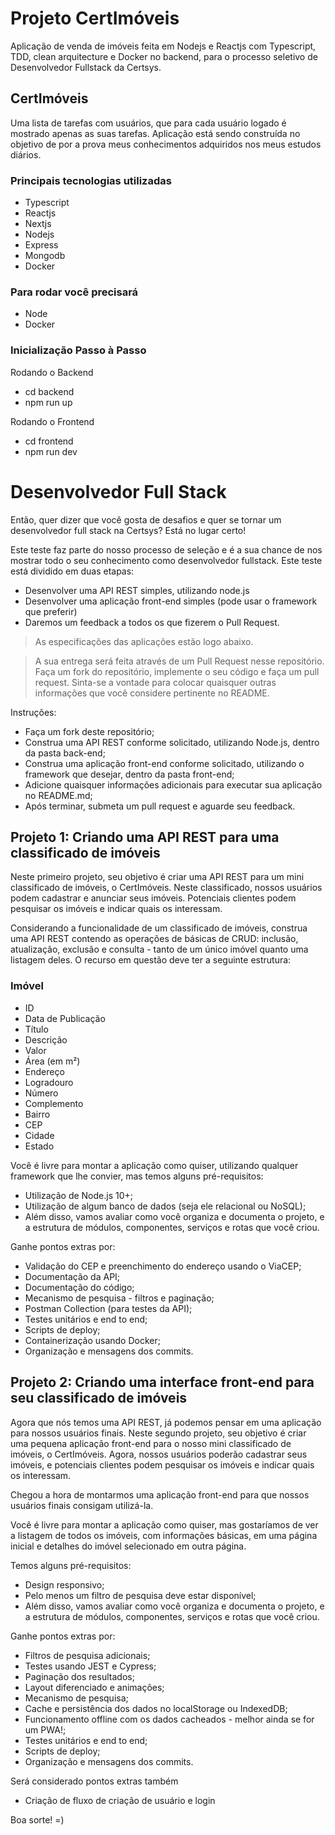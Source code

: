 # Projeto CertImóveis

  Aplicação de venda de imóveis feita em Nodejs e Reactjs com Typescript, TDD, clean arquitecture e Docker no backend, para o processo seletivo de Desenvolvedor Fullstack da Certsys.

## CertImóveis

  Uma lista de tarefas com usuários, que para cada usuário logado é mostrado apenas as suas tarefas. Aplicação está sendo construída no objetivo de por a prova meus conhecimentos adquiridos nos meus estudos diários.

### Principais tecnologias utilizadas

 - Typescript
 - Reactjs
 - Nextjs
 - Nodejs
 - Express
 - Mongodb
 - Docker

### Para rodar você precisará

 - Node
 - Docker

### Inicialização Passo à Passo

  Rodando o Backend
  - cd backend
  - npm run up

  Rodando o Frontend
  - cd frontend
  - npm run dev


# Desenvolvedor Full Stack

Então, quer dizer que você gosta de desafios e quer se tornar um desenvolvedor full stack na Certsys? Está no lugar certo!

Este teste faz parte do nosso processo de seleção e é a sua chance de nos mostrar todo o seu conhecimento como desenvolvedor fullstack. Este teste está dividido em duas etapas:

- Desenvolver uma API REST simples, utilizando node.js
- Desenvolver uma aplicação front-end simples (pode usar o framework que preferir)
- Daremos um feedback a todos os que fizerem o Pull Request.

> As especificações das aplicações estão logo abaixo.

> A sua entrega será feita através de um Pull Request nesse repositório. Faça um fork do repositório, implemente o seu código e faça um pull request. Sinta-se a vontade para colocar quaisquer outras informações que você considere pertinente no README.

Instruções:
- Faça um fork deste repositório;
- Construa uma API REST conforme solicitado, utilizando Node.js, dentro da pasta back-end;
- Construa uma aplicação front-end conforme solicitado, utilizando o framework que desejar, dentro da pasta front-end;
- Adicione quaisquer informações adicionais para executar sua aplicação no README.md;
- Após terminar, submeta um pull request e aguarde seu feedback.

## Projeto 1: Criando uma API REST para uma classificado de imóveis
Neste primeiro projeto, seu objetivo é criar uma API REST para um mini classificado de imóveis, o CertImóveis. Neste classificado, nossos usuários podem cadastrar e anunciar seus imóveis. Potenciais clientes podem pesquisar os imóveis e indicar quais os interessam.

Considerando a funcionalidade de um classificado de imóveis, construa uma API REST contendo as operações de básicas de CRUD: inclusão, atualização, exclusão e consulta - tanto de um único imóvel quanto uma listagem deles. O recurso em questão deve ter a seguinte estrutura:

### Imóvel
- ID
- Data de Publicação
- Título
- Descrição
- Valor
- Área (em m²)
- Endereço
- Logradouro
- Número
- Complemento
- Bairro
- CEP
- Cidade
- Estado

Você é livre para montar a aplicação como quiser, utilizando qualquer framework que lhe convier, mas temos alguns pré-requisitos:
- Utilização de Node.js 10+;
- Utilização de algum banco de dados (seja ele relacional ou NoSQL);
- Além disso, vamos avaliar como você organiza e documenta o projeto, e a estrutura de módulos, componentes, serviços e rotas que você criou.

Ganhe pontos extras por:
- Validação do CEP e preenchimento do endereço usando o ViaCEP;
- Documentação da API;
- Documentação do código;
- Mecanismo de pesquisa - filtros e paginação;
- Postman Collection (para testes da API);
- Testes unitários e end to end;
- Scripts de deploy;
- Containerização usando Docker;
- Organização e mensagens dos commits.

## Projeto 2: Criando uma interface front-end para seu classificado de imóveis
Agora que nós temos uma API REST, já podemos pensar em uma aplicação para nossos usuários finais. Neste segundo projeto, seu objetivo é criar uma pequena aplicação front-end para o nosso mini classificado de imóveis, o CertImóveis. Agora, nossos usuários poderão cadastrar seus imóveis, e potenciais clientes podem pesquisar os imóveis e indicar quais os interessam.

Chegou a hora de montarmos uma aplicação front-end para que nossos usuários finais consigam utilizá-la.

Você é livre para montar a aplicação como quiser, mas gostaríamos de ver a listagem de todos os imóveis, com informações básicas, em uma página inicial e detalhes do imóvel selecionado em outra página.

Temos alguns pré-requisitos:
- Design responsivo;
- Pelo menos um filtro de pesquisa deve estar disponível;
- Além disso, vamos avaliar como você organiza e documenta o projeto, e a estrutura de módulos, componentes, serviços e rotas que você criou.

Ganhe pontos extras por:
- Filtros de pesquisa adicionais;
- Testes usando JEST e Cypress;
- Paginação dos resultados;
- Layout diferenciado e animações;
- Mecanismo de pesquisa;
- Cache e persistência dos dados no localStorage ou IndexedDB;
- Funcionamento offline com os dados cacheados - melhor ainda se for um PWA!;
- Testes unitários e end to end;
- Scripts de deploy;
- Organização e mensagens dos commits.

Será considerado pontos extras também
- Criação de fluxo de criação de usuário e login 

Boa sorte! =)
